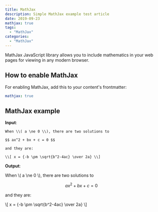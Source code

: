 ```yaml
---
title: MathJax
description: Simple MathJax example test article
date: 2019-09-23
mathjax: true
tags:
  - "MathJax"
categories:
  - "MathJax"
---
```


MathJax JavaScript library allows you to include mathematics in your web pages for viewing in any modern browser.
<!--more-->

## How to enable MathJax

For enabling MathJax, add this to your content's frontmatter:

```yaml
mathjax: true
```

## MathJax example

**Input**:

```
When \\( a \ne 0 \\), there are two solutions to

$$ ax^2 + bx + c = 0 $$

and they are:

\\[ x = {-b \pm \sqrt{b^2-4ac} \over 2a} \\]
```

**Output**:

When \\( a \ne 0 \\), there are two solutions to

$$ ax^2 + bx + c = 0 $$

and they are:

\\[ x = {-b \pm \sqrt{b^2-4ac} \over 2a} \\]
